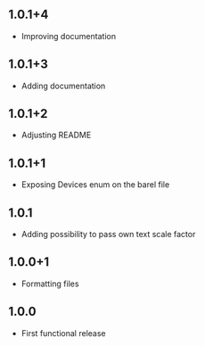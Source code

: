 ## 1.0.1+4

* Improving documentation

## 1.0.1+3

* Adding documentation

## 1.0.1+2

* Adjusting README

## 1.0.1+1

* Exposing Devices enum on the barel file

## 1.0.1

* Adding possibility to pass own text scale factor

## 1.0.0+1

* Formatting files

## 1.0.0

* First functional release
